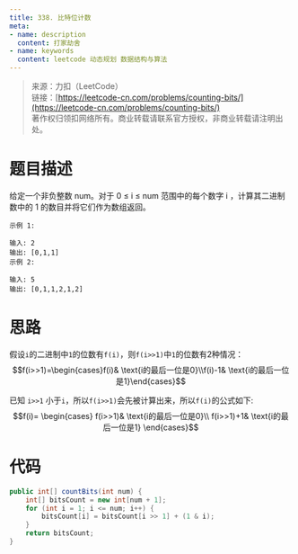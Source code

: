 ```yaml
---
title: 338. 比特位计数
meta:
- name: description 
  content: 打家劫舍
- name: keywords
  content: leetcode 动态规划 数据结构与算法
---
```


> 来源：力扣（LeetCode）  
链接：[https://leetcode-cn.com/problems/counting-bits/](https://leetcode-cn.com/problems/counting-bits/)  
著作权归领扣网络所有。商业转载请联系官方授权，非商业转载请注明出处。

# 题目描述
给定一个非负整数 num。对于 0 ≤ i ≤ num 范围中的每个数字 i ，计算其二进制数中的 1 的数目并将它们作为数组返回。
```
示例 1:

输入: 2
输出: [0,1,1]
示例 2:

输入: 5
输出: [0,1,1,2,1,2]
```

# 思路
假设`i`的二进制中`1`的位数有`f(i)`，则`f(i>>1)`中`1`的位数有2种情况：
$$f(i>>1)=\begin{cases}f(i)& \text{i的最后一位是0}\\f(i)-1& \text{i的最后一位是1}\end{cases}$$

已知 `i>>1` 小于`i`，所以`f(i>>1)`会先被计算出来，所以`f(i)`的公式如下:
$$f(i)=
\begin{cases}
f(i>>1)& \text{i的最后一位是0}\\
f(i>>1)+1& \text{i的最后一位是1}
\end{cases}$$

# 代码
```java
public int[] countBits(int num) {
    int[] bitsCount = new int[num + 1];
    for (int i = 1; i <= num; i++) {
        bitsCount[i] = bitsCount[i >> 1] + (1 & i);
    }
    return bitsCount;
}
```